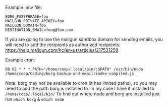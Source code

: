 Example .env file:

```
BORG_PASSPHRASE=foo
MAILGUN_PRIVATE_APIKEY=foo
MAILGUN_DOMAIN=foo
DESTINATION_EMAIL=foog@foo.com

```

If you are going to use the mailgun sandbox domain for sending emails, you will need to add the recipients as authorized recipients: https://help.mailgun.com/hc/en-us/articles/217531258


Example cron:

```
00 02 * * * PATH="/home/coop/.local/bin/:$PATH" /usr/bin/node /home/coop/Coding/borg-backup-and-email/index-compiled.js
```

Note: borg may not be available to cron (it has limited paths), so you may need to add the path borg is installed to. In my case I have it installed to `/home/coop/.local/bin/`
To find out where node and borg are installed just run `which borg` & `which node`
